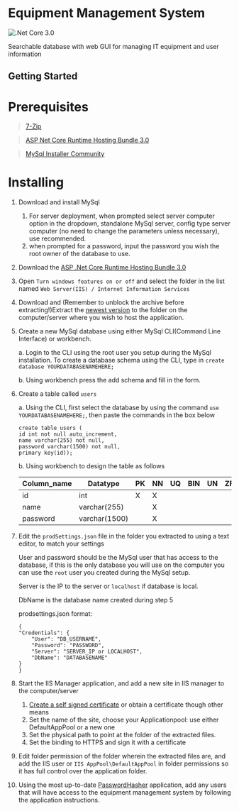 # Equipment Management System
![.Net Core 3.0](https://img.shields.io/badge/.Net%20Core-3.0-success)

Searchable database with web GUI for managing IT equipment and user information

## Getting Started

# Prerequisites

> [7-Zip](https://www.7-zip.org/a/7z1900-x64.exe)

> [ASP Net Core Runtime Hosting Bundle 3.0](https://download.visualstudio.microsoft.com/download/pr/32b71802-0b4d-4064-a7e6-083b5155d3b1/080cf60a5c06be4ed27e2eac6c693f2f/dotnet-hosting-3.0.1-win.exe)

> [MySql Installer Community](https://dev.mysql.com/downloads/installer/)

# Installing

1. Download and install MySql

    1. For server deployment, when prompted select server computer option in the dropdown, standalone MySql server, config type server computer (no need to change the parameters unless necessary), use recommended.
    2. when prompted for a password, input the password you wish the root owner of the database to use.
    
2. Download the [ASP .Net Core Runtime Hosting Bundle 3.0](https://download.visualstudio.microsoft.com/download/pr/32b71802-0b4d-4064-a7e6-083b5155d3b1/080cf60a5c06be4ed27e2eac6c693f2f/dotnet-hosting-3.0.1-win.exe)

3. Open `Turn windows features on or off` and select the folder in the list named `Web Server(IIS) / Internet Information Services`    

4. Download and (Remember to unblock the archive before extracting!)Extract the [newest version](https://github.com/UtbOvertorneaPM/EquipmentManagementSystem/releases) to the folder on the computer/server where you wish to host the application.

5. Create a new MySql database using either MySql CLI(Command Line Interface) or workbench.

    a. Login to the CLI using the root user you setup during the MySql installation. 
    To create a database schema using the CLI, type in `create database YOURDATABASENAMEHERE;`
  
    b. Using workbench press the add schema and fill in the form.
  
6. Create a table called `users`

    a. Using the CLI, first select the database by using the command `use YOURDATABASENAMEHERE;`, then paste the commands in the box below
    ```
    create table users (
    id int not null auto_increment,
    name varchar(255) not null,
    password varchar(1500) not null,
    primary key(id));
    ```
  
    b. Using workbench to design the table as follows 
  
    Column_name | Datatype       | PK | NN | UQ | BIN | UN | ZF | AI
    ----------- | -------------- | -- | -- | -- | --- | -- | -- | --
    id          | int            | X  | X  |    |     |    |    | X 
    name        | varchar(255)   |    | X  |    |     |    |    |    
    password    | varchar(1500)  |    | X  |    |     |    |    |

7. Edit the `prodSettings.json` file in the folder you extracted to using a text editor, to match your settings

    User and password should be the MySql user that has access to the database, if this is the only database you will use on the computer you can use the `root` user you created during the MySql setup.
    
    Server is the IP to the server or `localhost` if database is local.
    
    DbName is the database name created during step 5
    
   prodsettings.json format:
    ```
    {
    "Credentials": {
        "User": "DB_USERNAME",
        "Password": "PASSWORD",
        "Server": "SERVER_IP or LOCALHOST",
        "DbName": "DATABASENAME"
    }
    }
   ```

 8. Start the IIS Manager application, and add a new site in IIS manager to the computer/server
 
     1. [Create a self signed certificate](https://aboutssl.org/how-to-create-a-self-signed-certificate-in-iis/) or obtain a certificate though other means
     2. Set the name of the site, choose your Applicationpool: use either DefaultAppPool or a new one
     3. Set the physical path to point at the folder of the extracted files.
     3. Set the binding to HTTPS and sign it with a certificate
 
 9. Edit folder permission of the folder wherein the extracted files are, and add the IIS user or `IIS AppPool\DefaultAppPool` in folder permissions so it has full control over the application folder.
 
 10. Using the most up-to-date [PasswordHasher](https://github.com/UtbOvertorneaPM/PasswordHasher/releases/download/v1.1/PasswordHasher.7z) application, add any users that will have access to the equipment management system by following the application instructions.


